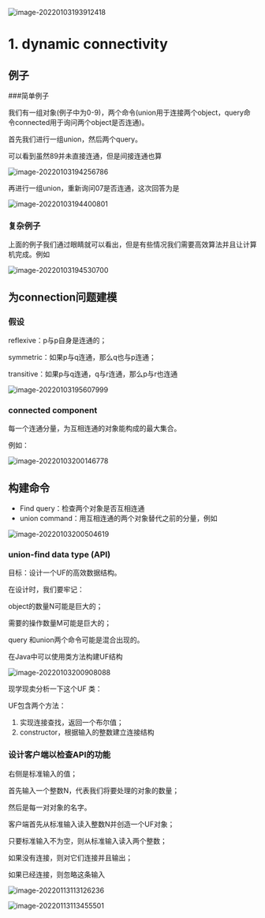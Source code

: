 ![image-20220103193912418](https://gitee.com/joy_thestraydog/typora1.0/raw/master/image-20220103193912418.png)

# 1. dynamic connectivity

## 例子

###简单例子

我们有一组对象(例子中为0-9)，两个命令(union用于连接两个object，query命令connected用于询问两个object是否连通)。

首先我们进行一组union，然后两个query。

可以看到虽然89并未直接连通，但是间接连通也算

![image-20220103194256786](https://gitee.com/joy_thestraydog/typora1.0/raw/master/image-20220103194256786.png)

再进行一组union，重新询问07是否连通，这次回答为是

![image-20220103194400801](https://gitee.com/joy_thestraydog/typora1.0/raw/master/image-20220103194400801.png)

### 复杂例子

上面的例子我们通过眼睛就可以看出，但是有些情况我们需要高效算法并且让计算机完成。例如

![image-20220103194530700](https://gitee.com/joy_thestraydog/typora1.0/raw/master/image-20220103194530700.png)

## 为connection问题建模

### 假设

reflexive：p与p自身是连通的；

symmetric：如果p与q连通，那么q也与p连通；

transitive：如果p与q连通，q与r连通，那么p与r也连通

![image-20220103195607999](https://gitee.com/joy_thestraydog/typora1.0/raw/master/image-20220103195607999.png)

### connected component

每一个连通分量，为互相连通的对象能构成的最大集合。

例如：

![image-20220103200146778](https://gitee.com/joy_thestraydog/typora1.0/raw/master/image-20220103200146778.png)

## 构建命令

- Find query：检查两个对象是否互相连通
- union command：用互相连通的两个对象替代之前的分量，例如

![image-20220103200504619](https://gitee.com/joy_thestraydog/typora1.0/raw/master/image-20220103200504619.png)

### union-find data type (API)

目标：设计一个UF的高效数据结构。

在设计时，我们要牢记：

object的数量N可能是巨大的；

需要的操作数量M可能是巨大的；

query 和union两个命令可能是混合出现的。

在Java中可以使用类方法构建UF结构

![image-20220103200908088](https://gitee.com/joy_thestraydog/typora1.0/raw/master/image-20220103200908088.png)

现学现卖分析一下这个UF 类：

UF包含两个方法：

1. 实现连接查找，返回一个布尔值；
2. constructor，根据输入的整数建立连接结构

### 设计客户端以检查API的功能

右侧是标准输入的值；

首先输入一个整数N，代表我们将要处理的对象的数量；

然后是每一对对象的名字。

客户端首先从标准输入读入整数N并创造一个UF对象；

只要标准输入不为空，则从标准输入读入两个整数；

如果没有连接，则对它们连接并且输出；

如果已经连接，则忽略这条输入

![image-20220113113126236](https://gitee.com/joy_thestraydog/typora/raw/master/img/image-20220113113126236.png)

![image-20220113113455501](https://gitee.com/joy_thestraydog/typora/raw/master/img/image-20220113113455501.png)
